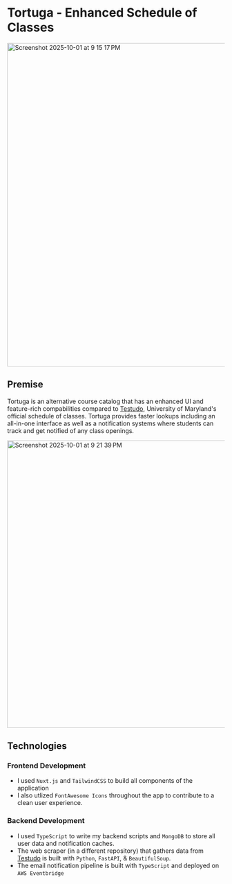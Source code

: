 # Tortuga - Enhanced Schedule of Classes 
<img width="1465" height="747" alt="Screenshot 2025-10-01 at 9 15 17 PM" src="https://github.com/user-attachments/assets/f44643ab-bd3e-461d-9010-fb2cdf1ac369" />

## Premise 
Tortuga is an alternative course catalog that has an enhanced UI and feature-rich compabilities compared to [Testudo](https://app.testudo.umd.edu/soc), University of Maryland's official schedule of classes. Tortuga provides faster lookups including an all-in-one interface as well as a notification systems where students can track and get notified of any class openings. 

<img width="1074" height="664" alt="Screenshot 2025-10-01 at 9 21 39 PM" src="https://github.com/user-attachments/assets/1bc682de-3ef7-435e-b589-c85d532a4cf0" />


## Technologies 

### Frontend Development 
- I used `Nuxt.js` and `TailwindCSS` to build all components of the application 
- I also utlized `FontAwesome Icons` throughout the app to contribute to a clean user experience. 

### Backend Development 
- I used `TypeScript` to write my backend scripts and `MongoDB` to store all user data and notification caches.
- The web scraper (in a different repository) that gathers data from [Testudo](https://app.testudo.umd.edu/soc) is built with `Python`, `FastAPI`, & `BeautifulSoup`.
- The email notification pipeline is built with `TypeScript` and deployed on `AWS Eventbridge` 
